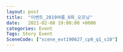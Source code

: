 ```yaml
---
layout: post
title:  "이벤트_2019여름_0화_오프닝"
date:   2021-02-08 19:00:00 +0000
categories: Event
Tags: Story Event
SceneCode: ["scene_evt190627_cp0_q1_s10"]
---
```

